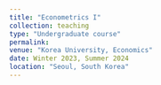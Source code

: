 ```yaml
---
title: "Econometrics I"
collection: teaching
type: "Undergraduate course"
permalink:
venue: "Korea University, Economics"
date: Winter 2023, Summer 2024
location: "Seoul, South Korea"
---
```


